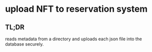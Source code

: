 # upload NFT to reservation system

## TL;DR
reads metadata from a directory and uploads each json file into the
database securely.


